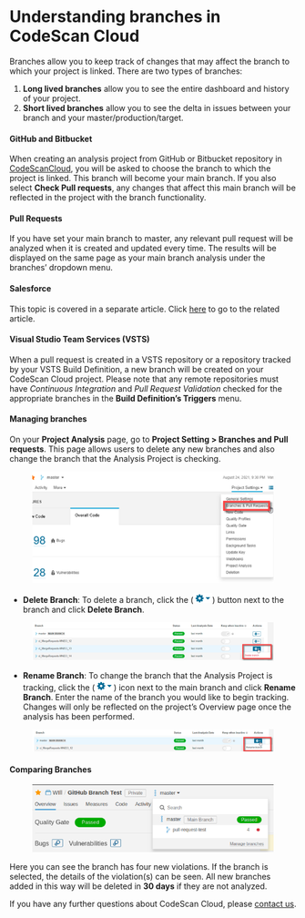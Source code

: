 # Understanding branches in CodeScan Cloud

Branches allow you to keep track of changes that may affect the branch to which your project is linked. There are two types of branches:

1. **Long lived branches** allow you to see the entire dashboard and history of your project.
2. **Short lived branches** allow you to see the delta in issues between your branch and your master/production/target.

#### GitHub and Bitbucket <a href="#github-and-bitbucket" id="github-and-bitbucket"></a>

When creating an analysis project from GitHub or Bitbucket repository in [CodeScanCloud](https://www.codescan.io/products/cloud/), you will be asked to choose the branch to which the project is linked. This branch will become your main branch. If you also select **Check Pull requests**, any changes that affect this main branch will be reflected in the project with the branch functionality.

#### Pull Requests <a href="#pull-requests" id="pull-requests"></a>

If you have set your main branch to master, any relevant pull request will be analyzed when it is created and updated every time. The results will be displayed on the same page as your main branch analysis under the branches’ dropdown menu.

#### Salesforce <a href="#salesforce" id="salesforce"></a>

This topic is covered in a separate article. Click [here](https://knowledgebase.autorabit.com/codescan/docs/understanding-branches-for-salesforce-project) to go to the related article.

#### Visual Studio Team Services (VSTS) <a href="#visual-studio-team-services-vsts" id="visual-studio-team-services-vsts"></a>

When a pull request is created in a VSTS repository or a repository tracked by your VSTS Build Definition, a new branch will be created on your CodeScan Cloud project. Please note that any remote repositories must have _Continuous Integration_ and _Pull Request Validation_ checked for the appropriate branches in the **Build Definition’s Triggers** menu.

#### Managing branches <a href="#managing-branches" id="managing-branches"></a>

On your **Project Analysis** page, go to **Project Setting > Branches and Pull requests**. This page allows users to delete any new branches and also change the branch that the Analysis Project is checking.

<figure><img src="../../../../.gitbook/assets/image (45).png" alt="" width="450"><figcaption></figcaption></figure>

* **Delete Branch**: To delete a branch, click the (![](<../../../../.gitbook/assets/image (64).png>)) button next to the branch and click **Delete Branch**.

<figure><img src="../../../../.gitbook/assets/image (46).png" alt=""><figcaption></figcaption></figure>

* **Rename Branch**: To change the branch that the Analysis Project is tracking, click the (![](<../../../../.gitbook/assets/image (65).png>)) icon next to the main branch and click **Rename Branch**. Enter the name of the branch you would like to begin tracking. Changes will only be reflected on the project’s Overview page once the analysis has been performed.

<figure><img src="../../../../.gitbook/assets/image (47).png" alt=""><figcaption></figcaption></figure>

#### Comparing Branches <a href="#comparing-branches" id="comparing-branches"></a>

<figure><img src="../../../../.gitbook/assets/image (44).png" alt=""><figcaption></figcaption></figure>

Here you can see the branch has four new violations. If the branch is selected, the details of the violation(s) can be seen. All new branches added in this way will be deleted in **30 days** if they are not analyzed.

If you have any further questions about CodeScan Cloud, please [contact us](https://www.codescan.io/contact/).
